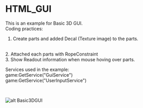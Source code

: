 # HTML_GUI

This is an example for Basic 3D GUI.
<br>
Coding practices:
1. Create parts and added Decal (Texture image) to the parts.
<br>
2. Attached each parts with RopeConstraint
<br>
3. Show Readout information when mouse hoving over parts.
<br>

Services used in the example:
<br>
game:GetService("GuiService")
<br>
game:GetService("UserInputService")


<br>

![alt Basic3DGUI](https://github.com/fruitmonkey01/Roblox_Basic_3D_GUI_Feb172022/blob/main/Basic3DGUI.png)

